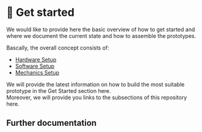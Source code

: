 # :rocket: Get started

We would like to provide here the basic overview of how to get started and where we document the current state and how to assemble the prototypes.

Bascally, the overall concept consists of:

* [Hardware Setup](./hardwareSetup.md)
* [Software Setup](./softwareSetup.md)
* [Mechanics Setup](./mechanicsSetup.md)

We will provide the latest information on how to build the most suitable prototype in the Get Started section here.\
Moreover, we will provide you links to the subsections of this repository here.

## Further documentation